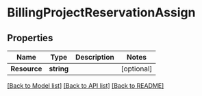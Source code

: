 # BillingProjectReservationAssign

## Properties

Name | Type | Description | Notes
------------ | ------------- | ------------- | -------------
**Resource** | **string** |  | [optional] 

[[Back to Model list]](../README.md#documentation-for-models) [[Back to API list]](../README.md#documentation-for-api-endpoints) [[Back to README]](../README.md)


